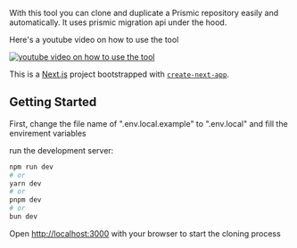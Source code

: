 With this tool you can clone and duplicate a Prismic repository easily and automatically. It uses prismic migration api under the hood.

Here's a youtube video on how to use the tool

[![youtube video on how to use the tool](https://img.youtube.com/vi/MXtQtTnjM6I/0.jpg)](https://www.youtube.com/watch?v=MXtQtTnjM6I)

This is a [Next.js](https://nextjs.org/) project bootstrapped with [`create-next-app`](https://github.com/vercel/next.js/tree/canary/packages/create-next-app).

## Getting Started

First, change the file name of ".env.local.example" to ".env.local" and fill the envirement variables

run the development server:

```bash
npm run dev
# or
yarn dev
# or
pnpm dev
# or
bun dev
```

Open [http://localhost:3000](http://localhost:3000) with your browser to start the cloning process
